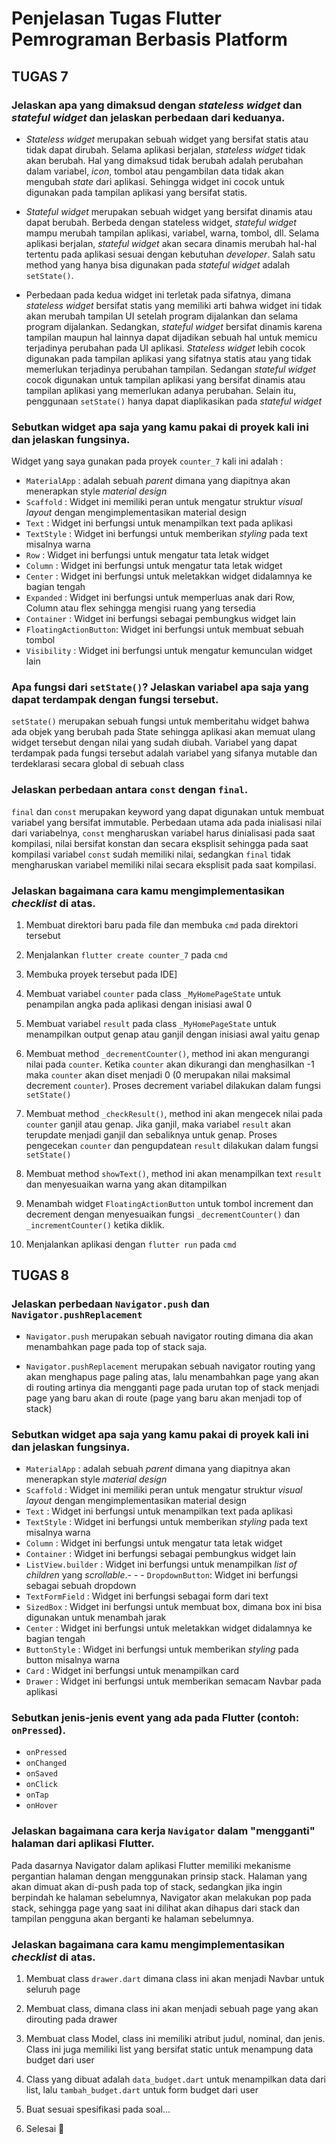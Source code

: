# Penjelasan Tugas Flutter Pemrograman Berbasis Platform

## TUGAS 7

### Jelaskan apa yang dimaksud dengan _stateless widget_ dan _stateful widget_ dan jelaskan perbedaan dari keduanya.

- _Stateless widget_ merupakan sebuah widget yang bersifat statis atau tidak dapat dirubah. Selama aplikasi berjalan, _stateless widget_ tidak akan berubah. Hal yang dimaksud tidak berubah adalah perubahan dalam variabel, _icon_, tombol atau pengambilan data tidak akan mengubah _state_ dari aplikasi. Sehingga widget ini cocok untuk digunakan pada tampilan aplikasi yang bersifat statis.

- _Stateful widget_ merupakan sebuah widget yang bersifat dinamis atau dapat berubah. Berbeda dengan stateless widget, _stateful widget_ mampu merubah tampilan aplikasi, variabel, warna, tombol, dll. Selama aplikasi berjalan, _stateful widget_ akan secara dinamis merubah hal-hal tertentu pada aplikasi sesuai dengan kebutuhan _developer_. Salah satu method yang hanya bisa digunakan pada _stateful widget_ adalah `setState()`.

- Perbedaan pada kedua widget ini terletak pada sifatnya, dimana _stateless widget_ bersifat statis yang memiliki arti bahwa widget ini tidak akan merubah tampilan UI setelah program dijalankan dan selama program dijalankan. Sedangkan, _stateful widget_ bersifat dinamis karena tampilan maupun hal lainnya dapat dijadikan sebuah hal untuk memicu terjadinya perubahan pada UI aplikasi. _Stateless widget_ lebih cocok digunakan pada tampilan aplikasi yang sifatnya statis atau yang tidak memerlukan terjadinya perubahan tampilan. Sedangan _stateful widget_ cocok digunakan untuk tampilan aplikasi yang bersifat dinamis atau tampilan aplikasi yang memerlukan adanya perubahan. Selain itu, penggunaan `setState()` hanya dapat diaplikasikan pada _stateful widget_

### Sebutkan widget apa saja yang kamu pakai di proyek kali ini dan jelaskan fungsinya.

Widget yang saya gunakan pada proyek `counter_7` kali ini adalah :
- `MaterialApp` : adalah sebuah _parent_ dimana yang diapitnya akan menerapkan style _material design_
- `Scaffold` : Widget ini memiliki peran untuk mengatur struktur _visual layout_ dengan mengimplementasikan material design
- `Text` : Widget ini berfungsi untuk menampilkan text pada aplikasi
- `TextStyle` : Widget ini berfungsi untuk memberikan _styling_ pada text misalnya warna
- `Row` : Widget ini berfungsi untuk mengatur tata letak widget
- `Column` : Widget ini berfungsi untuk mengatur tata letak widget
- `Center` : Widget ini berfungsi untuk meletakkan widget didalamnya ke bagian tengah
- `Expanded` : Widget ini berfungsi untuk memperluas anak dari Row, Column atau flex sehingga mengisi ruang yang tersedia
- `Container` : Widget ini berfungsi sebagai pembungkus widget lain
- `FloatingActionButton`: Widget ini berfungsi untuk membuat sebuah tombol
- `Visibility` : Widget ini berfungsi untuk mengatur kemunculan widget lain


### Apa fungsi dari `setState()`? Jelaskan variabel apa saja yang dapat terdampak dengan fungsi tersebut.
`setState()` merupakan sebuah fungsi untuk memberitahu widget bahwa ada objek yang berubah pada State sehingga aplikasi akan memuat ulang widget tersebut dengan nilai yang sudah diubah. Variabel yang dapat terdampak pada fungsi tersebut adalah variabel yang sifanya mutable dan terdeklarasi secara global di sebuah class

### Jelaskan perbedaan antara `const` dengan `final`.
`final` dan `const` merupakan keyword yang dapat digunakan untuk membuat variabel yang bersifat immutable. Perbedaan utama ada pada inialisasi nilai dari variabelnya, `const` mengharuskan variabel harus dinialisasi pada saat kompilasi, nilai bersifat konstan dan secara eksplisit sehingga pada saat kompilasi variabel `const` sudah memiliki nilai, sedangkan `final` tidak mengharuskan variabel memiliki nilai secara eksplisit pada saat kompilasi.

### Jelaskan bagaimana cara kamu mengimplementasikan _checklist_ di atas.

1. Membuat direktori baru pada file dan membuka `cmd` pada direktori tersebut

2. Menjalankan `flutter create counter_7` pada `cmd`

3. Membuka proyek tersebut pada IDE]

4. Membuat variabel `counter` pada class `_MyHomePageState` untuk penampilan angka pada aplikasi dengan inisiasi awal 0

5. Membuat variabel `result` pada class `_MyHomePageState` untuk menampilkan output genap atau ganjil dengan inisiasi awal yaitu genap

6. Membuat method `_decrementCounter()`, method ini akan mengurangi nilai pada `counter`. Ketika `counter` akan dikurangi dan menghasilkan -1 maka `counter` akan diset menjadi 0 (0 merupakan nilai maksimal decrement `counter`). Proses decrement variabel dilakukan dalam fungsi `setState()`

7. Membuat method `_checkResult()`, method ini akan mengecek nilai pada `counter` ganjil atau genap. Jika ganjil, maka variabel `result` akan terupdate menjadi ganjil dan sebaliknya untuk genap. Proses pengecekan `counter` dan pengupdatean `result` dilakukan dalam fungsi `setState()`

8. Membuat method `showText()`, method ini akan menampilkan text `result` dan menyesuaikan warna yang akan ditampilkan

9. Menambah widget `FloatingActionButton` untuk tombol increment dan decrement dengan menyesuaikan fungsi `_decrementCounter()` dan `_incrementCounter()` ketika diklik.

10. Menjalankan aplikasi dengan `flutter run` pada `cmd`

## TUGAS 8

### Jelaskan perbedaan `Navigator.push` dan `Navigator.pushReplacement`

- `Navigator.push` merupakan sebuah navigator routing dimana dia akan menambahkan page pada top of stack saja.

- `Navigator.pushReplacement` merupakan sebuah navigator routing yang akan menghapus page paling atas, lalu menambahkan page yang akan di routing artinya dia mengganti page pada urutan top of stack menjadi page yang baru akan di route (page yang baru akan menjadi top of stack)

### Sebutkan widget apa saja yang kamu pakai di proyek kali ini dan jelaskan fungsinya.

- `MaterialApp` : adalah sebuah _parent_ dimana yang diapitnya akan menerapkan style _material design_
- `Scaffold` : Widget ini memiliki peran untuk mengatur struktur _visual layout_ dengan mengimplementasikan material design
- `Text` : Widget ini berfungsi untuk menampilkan text pada aplikasi
- `TextStyle` : Widget ini berfungsi untuk memberikan _styling_ pada text misalnya warna
- `Column` : Widget ini berfungsi untuk mengatur tata letak widget
- `Container` : Widget ini berfungsi sebagai pembungkus widget lain
- `ListView.builder` : Widget ini berfungsi untuk menampilkan _list of children_ yang _scrollable_.- - - `DropdownButton`: Widget ini berfungsi sebagai sebuah dropdown 
- `TextFormField` : Widget ini berfungsi sebagai form dari text
- `SizedBox` : Widget ini berfungsi untuk membuat box, dimana box ini bisa digunakan untuk menambah jarak
- `Center` : Widget ini berfungsi untuk meletakkan widget didalamnya ke bagian tengah
- `ButtonStyle` : Widget ini berfungsi untuk memberikan _styling_ pada button misalnya warna
- `Card` : Widget ini berfungsi untuk menampilkan card
- `Drawer` : Widget ini berfungsi untuk memberikan semacam Navbar pada aplikasi

### Sebutkan jenis-jenis event yang ada pada Flutter (contoh: `onPressed`).

- `onPressed`
- `onChanged`
- `onSaved` 
- `onClick`
- `onTap`
- `onHover`

### Jelaskan bagaimana cara kerja `Navigator` dalam "mengganti" halaman dari aplikasi Flutter.

Pada dasarnya Navigator dalam aplikasi Flutter memiliki mekanisme pergantian halaman dengan menggunakan prinsip stack. Halaman yang akan dimuat akan di-push pada top of stack, sedangkan jika ingin berpindah ke halaman sebelumnya, Navigator akan melakukan pop pada stack, sehingga page yang saat ini dilihat akan dihapus dari stack dan tampilan pengguna akan berganti ke halaman sebelumnya.

### Jelaskan bagaimana cara kamu mengimplementasikan _checklist_ di atas.

1. Membuat class `drawer.dart` dimana class ini akan menjadi Navbar untuk seluruh page

2. Membuat class, dimana class ini akan menjadi sebuah page yang akan dirouting pada drawer

3. Membuat class Model, class ini memiliki atribut judul, nominal, dan jenis. Class ini juga memiliki list yang bersifat static untuk menampung data budget dari user

4. Class yang dibuat adalah `data_budget.dart` untuk menampilkan data dari list, lalu `tambah_budget.dart` untuk form budget dari user

5. Buat sesuai spesifikasi pada soal...

6. Selesai 🤩